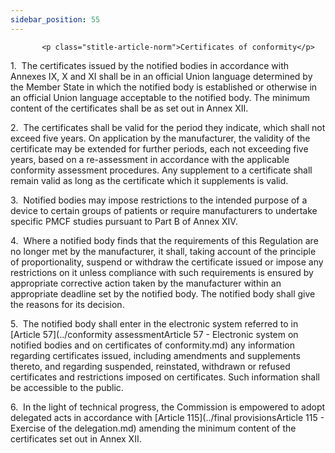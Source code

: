 ```yaml
---
sidebar_position: 55
---
```

           <p class="stitle-article-norm">Certificates of conformity</p>
   <p class="norm">1.&nbsp;&nbsp;The certificates issued by the notified
 bodies in accordance with Annexes&nbsp;IX, X and XI shall be in an 
official Union language determined by the Member&nbsp;State in which the
 notified body is established or otherwise in an official Union language
 acceptable to the notified body. The minimum content of the 
certificates shall be as set out in Annex&nbsp;XII.</p>
   <p class="norm">2.&nbsp;&nbsp;The certificates shall be valid for the
 period they indicate, which shall not exceed five years. On application
 by the manufacturer, the validity of the certificate may be extended 
for further periods, each not exceeding five years, based on a 
re-assessment in accordance with the applicable conformity assessment 
procedures. Any supplement to a certificate shall remain valid as long 
as the certificate which it supplements is valid.</p>
   <p class="norm">3.&nbsp;&nbsp;Notified bodies may impose restrictions
 to the intended purpose of a device to certain groups of patients or 
require manufacturers to undertake specific PMCF studies pursuant to 
Part B of Annex&nbsp;XIV.</p>
   <p class="norm">4.&nbsp;&nbsp;Where a notified body finds that the 
requirements of this Regulation are no longer met by the manufacturer, 
it shall, taking account of the principle of proportionality, suspend or
 withdraw the certificate issued or impose any restrictions on it unless
 compliance with such requirements is ensured by appropriate corrective 
action taken by the manufacturer within an appropriate deadline set by 
the notified body. The notified body shall give the reasons for its 
decision.</p>
   <p class="norm">5.&nbsp;&nbsp;The notified body shall enter in the 
electronic system referred to in [Article&nbsp;57](../conformity assessmentArticle 57 - Electronic system on notified bodies and on certificates of conformity.md) any information 
regarding certificates issued, including amendments and supplements 
thereto, and regarding suspended, reinstated, withdrawn or refused 
certificates and restrictions imposed on certificates. Such information 
shall be accessible to the public.</p>
   <p class="norm">6.&nbsp;&nbsp;In the light of technical progress, the
 Commission is empowered to adopt delegated acts in accordance with 
[Article&nbsp;115](../final provisionsArticle 115 - Exercise of the delegation.md) amending the minimum content of the certificates set 
out in Annex&nbsp;XII.</p>